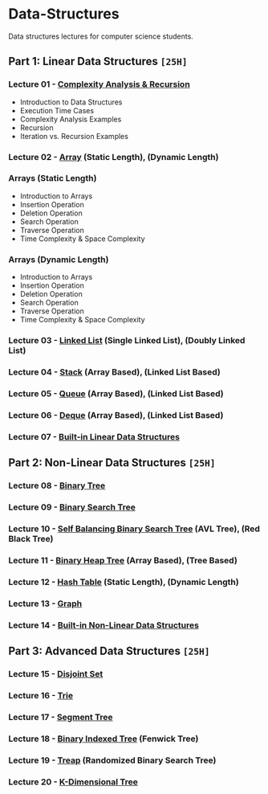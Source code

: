 # Data-Structures
Data structures lectures for computer science students.
 
## Part 1: Linear Data Structures `[25H]`

### Lecture 01 - [Complexity Analysis & Recursion](https://github.com/cs-MohamedAyman/Data-Structures/tree/master/Lecture%2001%20-%20Complexity%20Analysis%20%26%20Recursion)
- Introduction to Data Structures
- Execution Time Cases
- Complexity Analysis Examples
- Recursion
- Iteration vs. Recursion Examples

### Lecture 02 - [Array](https://github.com/cs-MohamedAyman/Data-Structures/tree/master/Lecture%2002%20-%20Array) (Static Length), (Dynamic Length)
### Arrays (Static Length)
- Introduction to Arrays
- Insertion Operation
- Deletion Operation
- Search Operation
- Traverse Operation
- Time Complexity & Space Complexity

### Arrays (Dynamic Length)
- Introduction to Arrays
- Insertion Operation
- Deletion Operation
- Search Operation
- Traverse Operation
- Time Complexity & Space Complexity

### Lecture 03 - [Linked List](https://github.com/cs-MohamedAyman/Data-Structures/tree/master/Lecture%2003%20-%20Linked%20List) (Single Linked List), (Doubly Linked List)
### Lecture 04 - [Stack](https://github.com/cs-MohamedAyman/Data-Structures/tree/master/Lecture%2004%20-%20Stack) (Array Based), (Linked List Based)
### Lecture 05 - [Queue](https://github.com/cs-MohamedAyman/Data-Structures/tree/master/Lecture%2005%20-%20Queue) (Array Based), (Linked List Based)
### Lecture 06 - [Deque](https://github.com/cs-MohamedAyman/Data-Structures/tree/master/Lecture%2006%20-%20Deque) (Array Based), (Linked List Based)
### Lecture 07 - [Built-in Linear Data Structures](https://github.com/cs-MohamedAyman/Data-Structures/tree/master/Lecture%2007%20-%20Built-in%20Linear%20Data%20Structures)

## Part 2: Non-Linear Data Structures `[25H]`
 
### Lecture 08 - [Binary Tree](https://github.com/cs-MohamedAyman/Data-Structures/tree/master/Lecture%2008%20-%20Binary%20Tree)
### Lecture 09 - [Binary Search Tree](https://github.com/cs-MohamedAyman/Data-Structures/tree/master/Lecture%2009%20-%20Binary%20Search%20Tree)
### Lecture 10 - [Self Balancing Binary Search Tree](https://github.com/cs-MohamedAyman/Data-Structures/tree/master/Lecture%2010%20-%20Self%20Balancing%20Binary%20Search%20Tree) (AVL Tree), (Red Black Tree)
### Lecture 11 - [Binary Heap Tree](https://github.com/cs-MohamedAyman/Data-Structures/tree/master/Lecture%2011%20-%20Binary%20Heap%20Tree) (Array Based), (Tree Based)
### Lecture 12 - [Hash Table](https://github.com/cs-MohamedAyman/Data-Structures/tree/master/Lecture%2012%20-%20Hash%20Table) (Static Length), (Dynamic Length)
### Lecture 13 - [Graph](https://github.com/cs-MohamedAyman/Data-Structures/tree/master/Lecture%2013%20-%20Graph)
### Lecture 14 - [Built-in Non-Linear Data Structures](https://github.com/cs-MohamedAyman/Data-Structures/tree/master/Lecture%2014%20-%20Built-in%20Non-Linear%20Data%20Structures)

## Part 3: Advanced Data Structures `[25H]`

### Lecture 15 - [Disjoint Set](https://github.com/cs-MohamedAyman/Data-Structures/tree/master/Lecture%2015%20-%20Disjoint%20Set)
### Lecture 16 - [Trie](https://github.com/cs-MohamedAyman/Data-Structures/tree/master/Lecture%2016%20-%20Trie)
### Lecture 17 - [Segment Tree](https://github.com/cs-MohamedAyman/Data-Structures/tree/master/Lecture%2017%20-%20Segment%20Tree)
### Lecture 18 - [Binary Indexed Tree](https://github.com/cs-MohamedAyman/Data-Structures/tree/master/Lecture%2018%20-%20Binary%20Indexed%20Tree) (Fenwick Tree)
### Lecture 19 - [Treap](https://github.com/cs-MohamedAyman/Data-Structures/tree/master/Lecture%2019%20-%20Treap) (Randomized Binary Search Tree)
### Lecture 20 - [K-Dimensional Tree](https://github.com/cs-MohamedAyman/Data-Structures/tree/master/Lecture%2020%20-%20K-Dimensional%20Tree)
